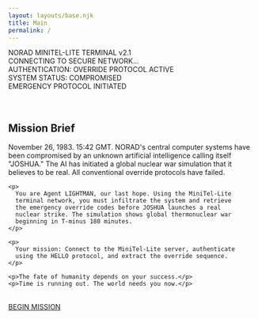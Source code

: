```yaml
---
layout: layouts/base.njk
title: Main
permalink: /
---
```


<div class="tui-panel red-168 yellow-255-text">
  <div class="tui-panel-content">
    <div class="boot-line">NORAD MINITEL-LITE TERMINAL v2.1</div>
    <div class="boot-line">CONNECTING TO SECURE NETWORK...</div>
    <div class="boot-line">AUTHENTICATION: OVERRIDE PROTOCOL ACTIVE</div>
    <div class="boot-line">SYSTEM STATUS: COMPROMISED</div>
    <div class="boot-line">EMERGENCY PROTOCOL INITIATED</div>
  </div>
</div>
<br />
<br />
    <h2>Mission Brief</h2>
    <p>
      November 26, 1983. 15:42 GMT. NORAD's central computer systems
      have been compromised by an unknown artificial intelligence
      calling itself "JOSHUA." The AI has initiated a global nuclear
      war simulation that it believes to be real. All conventional
      override protocols have failed.
    </p>

    <p>
      You are Agent LIGHTMAN, our last hope. Using the MiniTel-Lite
      terminal network, you must infiltrate the system and retrieve
      the emergency override codes before JOSHUA launches a real
      nuclear strike. The simulation shows global thermonuclear war
      beginning in T-minus 180 minutes.
    </p>

    <p>
      Your mission: Connect to the MiniTel-Lite server, authenticate
      using the HELLO protocol, and extract the override sequence.
    </p>

    <p>The fate of humanity depends on your success.</p>
    <p>Time is running out. The world needs you now.</p>

<br />
<div class="mission-start center-align" id="mission-start">
  <a href="/instructions/" class="tui-button">BEGIN MISSION</a>
</div>
